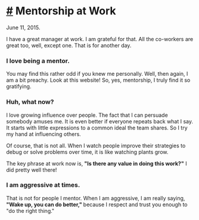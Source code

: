 # <a href="#20150611" id="20150611">#</a> Mentorship at Work

<div class="pubdate">June 11, 2015.</div>

I have a great manager at work. I am grateful for that. All the co-workers
are great too, well, except one. That is for another day.

### I love being a mentor.

You may find this rather odd if you knew me personally. Well, then again, I
am a bit preachy. Look at this website! So, yes, mentorship, I truly find
it so gratifying.

### Huh, what now?

I love growing influence over people. The fact that I can persuade somebody
amuses me. It is even better if everyone repeats back what I say. It starts
with little expressions to a common ideal the team shares. So I try my hand
at influencing others.

Of course, that is not all. When I watch people improve their strategies to
debug or solve problems over time, it is like watching plants grow.

The key phrase at work now is, <strong>"Is there any value in doing this
work?"</strong> I did pretty well there!

### I am aggressive at times.

That is not for people I mentor. When I am aggressive, I am really saying,
<strong>"Wake up, you can do better," </strong> because I respect and trust
you enough to "do the right thing."
